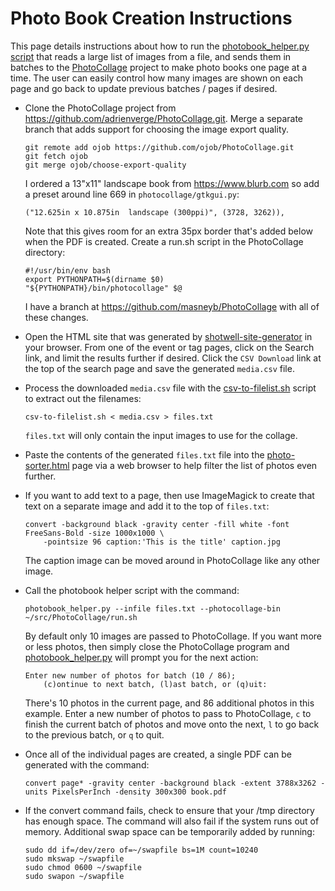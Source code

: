 # Photo Book Creation Instructions

This page details instructions about how to run the
[photobook_helper.py script](photobook_helper.py) that reads a large list of images from a file,
and sends them in batches to the
[PhotoCollage](https://github.com/adrienverge/PhotoCollage.git) project to make photo books one
page at a time. The user can easily control how many images are shown on each page and go back
to update previous batches / pages if desired.

- Clone the PhotoCollage project from <https://github.com/adrienverge/PhotoCollage.git>. Merge
  a separate branch that adds support for choosing the image export quality.

      git remote add ojob https://github.com/ojob/PhotoCollage.git
      git fetch ojob
      git merge ojob/choose-export-quality

  I ordered a 13"x11" landscape book from <https://www.blurb.com> so add a preset around line 669
  in `photocollage/gtkgui.py`:

      ("12.625in x 10.875in  landscape (300ppi)", (3728, 3262)),

  Note that this gives room for an extra 35px border that's added below when the PDF is created.
  Create a run.sh script in the PhotoCollage directory:

      #!/usr/bin/env bash
      export PYTHONPATH=$(dirname $0)
      "${PYTHONPATH}/bin/photocollage" $@

  I have a branch at <https://github.com/masneyb/PhotoCollage> with all of these changes.

- Open the HTML site that was generated by
  [shotwell-site-generator](https://github.com/masneyb/shotwell-site-generator) in your browser.
  From one of the event or tag pages, click on the Search link, and limit the results further
  if desired. Click the `CSV Download` link at the top of the search page and save the generated
  `media.csv` file.

- Process the downloaded `media.csv` file with the [csv-to-filelist.sh](csv-to-filelist.sh) script
  to extract out the filenames:

      csv-to-filelist.sh < media.csv > files.txt

  `files.txt` will only contain the input images to use for the collage.

- Paste the contents of the generated `files.txt` file into the
  [photo-sorter.html](photo-sorter.html) page via a web browser to help filter the list of photos
  even further.

- If you want to add text to a page, then use ImageMagick to create that text on a separate image
  and add it to the top of `files.txt`:

      convert -background black -gravity center -fill white -font FreeSans-Bold -size 1000x1000 \
          -pointsize 96 caption:'This is the title' caption.jpg

  The caption image can be moved around in PhotoCollage like any other image.

- Call the photobook helper script with the command:

      photobook_helper.py --infile files.txt --photocollage-bin ~/src/PhotoCollage/run.sh

  By default only 10 images are passed to PhotoCollage. If you want more or less photos, then
  simply close the PhotoCollage program and [photobook_helper.py](photobook_helper.py) will
  prompt you for the next action:

      Enter new number of photos for batch (10 / 86);
          (c)ontinue to next batch, (l)ast batch, or (q)uit: 

  There's 10 photos in the current page, and 86 additional photos in this example. Enter a new
  number of photos to pass to PhotoCollage, `c` to finish the current batch of photos and move
  onto the next, `l` to go back to the previous batch, or `q` to quit.

- Once all of the individual pages are created, a single PDF can be generated with the command:

      convert page* -gravity center -background black -extent 3788x3262 -units PixelsPerInch -density 300x300 book.pdf

- If the convert command fails, check to ensure that your /tmp directory has enough space. The
  command will also fail if the system runs out of memory. Additional swap space can be temporarily
  added by running:

      sudo dd if=/dev/zero of=~/swapfile bs=1M count=10240
      sudo mkswap ~/swapfile
      sudo chmod 0600 ~/swapfile
      sudo swapon ~/swapfile
